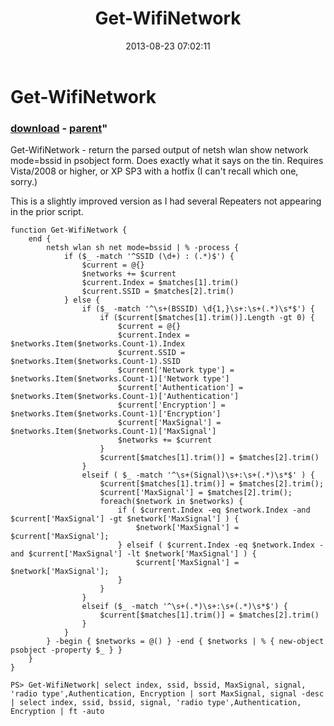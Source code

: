 ﻿---
pid:            4416
parent:         2945
children:       
poster:         Dennis
title:          Get-WifiNetwork
date:           2013-08-23 07:02:11
format:         posh
---

# Get-WifiNetwork

### [download](4416.ps1) - [parent](2945.md)"

Get-WifiNetwork - return the parsed output of netsh wlan show network mode=bssid in psobject form. Does exactly what it says on the tin. Requires Vista/2008 or higher, or XP SP3 with a hotfix (I can't recall which one, sorry.)

This is a slightly improved version as I had several Repeaters not appearing in the prior script.

```posh
function Get-WifiNetwork {
    end {
        netsh wlan sh net mode=bssid | % -process {
            if ($_ -match '^SSID (\d+) : (.*)$') {
                $current = @{}
                $networks += $current
                $current.Index = $matches[1].trim()
                $current.SSID = $matches[2].trim()
            } else {
                if ($_ -match '^\s+(BSSID) \d{1,}\s+:\s+(.*)\s*$') {
                    if ($current[$matches[1].trim()].Length -gt 0) {
                        $current = @{}
                        $current.Index = $networks.Item($networks.Count-1).Index
                        $current.SSID = $networks.Item($networks.Count-1).SSID
                        $current['Network type'] = $networks.Item($networks.Count-1)['Network type']
                        $current['Authentication'] = $networks.Item($networks.Count-1)['Authentication']
                        $current['Encryption'] = $networks.Item($networks.Count-1)['Encryption']
                        $current['MaxSignal'] = $networks.Item($networks.Count-1)['MaxSignal']
                        $networks += $current
                    }
                    $current[$matches[1].trim()] = $matches[2].trim()
                }
                elseif ( $_ -match '^\s+(Signal)\s+:\s+(.*)\s*$' ) {
                    $current[$matches[1].trim()] = $matches[2].trim();
                    $current['MaxSignal'] = $matches[2].trim();
                    foreach($network in $networks) {
                        if ( $current.Index -eq $network.Index -and $current['MaxSignal'] -gt $network['MaxSignal'] ) {
                            $network['MaxSignal'] = $current['MaxSignal'];
                        } elseif ( $current.Index -eq $network.Index -and $current['MaxSignal'] -lt $network['MaxSignal'] ) {
                            $current['MaxSignal'] = $network['MaxSignal'];
                        }
                    }
                }
                elseif ($_ -match '^\s+(.*)\s+:\s+(.*)\s*$') {
                    $current[$matches[1].trim()] = $matches[2].trim()
                }
            }
        } -begin { $networks = @() } -end { $networks | % { new-object psobject -property $_ } }
    }
}

PS> Get-WifiNetwork| select index, ssid, bssid, MaxSignal, signal, 'radio type',Authentication, Encryption | sort MaxSignal, signal -desc | select index, ssid, bssid, signal, 'radio type',Authentication, Encryption | ft -auto
```
